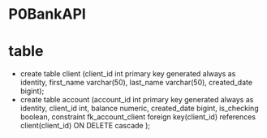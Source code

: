 # P0BankAPI
# table
- create table client (client_id int primary key generated always as identity,
	first_name varchar(50), last_name varchar(50), created_date bigint);
- create table account (account_id int primary key generated always as identity, client_id int, balance numeric, created_date bigint, is_checking boolean,
	constraint fk_account_client foreign key(client_id) references client(client_id) ON DELETE cascade );
